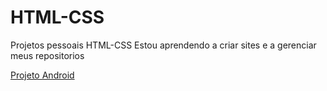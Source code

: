 # HTML-CSS
 Projetos pessoais HTML-CSS
Estou aprendendo a criar sites e a gerenciar meus repositorios

<p></p>
<a href="https://jeff1little.github.io/Android/Android.html"> Projeto Android</a>
